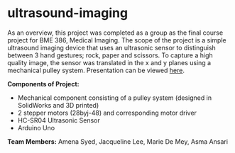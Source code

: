 # ultrasound-imaging

As an overview, this project was completed as a group as the final course project for BME 386, Medical Imaging. The scope of the project is a simple ultrasound imaging device that uses an ultrasonic sensor to distinguish between 3 hand gestures; rock, paper and scissors. To capture a high quality image, the sensor was translated in the x and y planes using a mechanical pulley system. Presentation can be viewed [here](https://docs.google.com/presentation/d/1xjZOPWgq2pzGBc09eNLKvfkYMnpW2kFqljxdYhj-9Qo/edit?usp=sharing).

**Components of Project:**
- Mechanical component consisting of a pulley system (designed in SolidWorks and 3D printed)
- 2 stepper motors (28byj-48) and corresponding motor driver
- HC-SR04 Ultrasonic Sensor
- Arduino Uno

**Team Members:** Amena Syed, Jacqueline Lee, Marie De Mey, Asma Ansari

